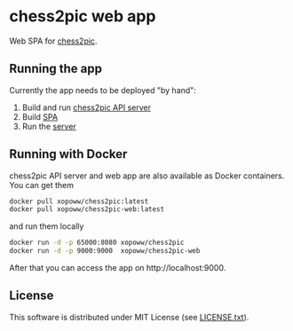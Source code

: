 # chess2pic web app

Web SPA for [chess2pic](https://github.com/xopoww/chess2pic).

## Running the app

Currently the app needs to be deployed "by hand":

1. Build and run [chess2pic API server](https://github.com/xopoww/chess2pic#api-server)
2. Build [SPA](./front/README.md)
3. Run the [server](./back/README.md)


## Running with Docker

chess2pic API server and web app are also available as Docker containers. You can get them
```bash
docker pull xopoww/chess2pic:latest
docker pull xopoww/chess2pic-web:latest
```
and run them locally
```bash
docker run -d -p 65000:8080 xopoww/chess2pic
docker run -d -p 9000:9000  xopoww/chess2pic-web
```

After that you can access the app on http://localhost:9000.

## License

This software is distributed under MIT License (see [LICENSE.txt](LICENSE.txt)).